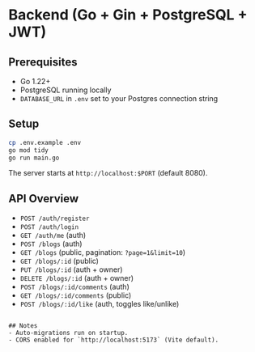 # Backend (Go + Gin + PostgreSQL + JWT)

## Prerequisites
- Go 1.22+
- PostgreSQL running locally
- `DATABASE_URL` in `.env` set to your Postgres connection string

## Setup
```bash
cp .env.example .env
go mod tidy
go run main.go
```

The server starts at `http://localhost:$PORT` (default 8080).

## API Overview
- `POST /auth/register`
- `POST /auth/login`
- `GET /auth/me` (auth)
- `POST /blogs` (auth)
- `GET /blogs` (public, pagination: `?page=1&limit=10`)
- `GET /blogs/:id` (public)
- `PUT /blogs/:id` (auth + owner)
- `DELETE /blogs/:id` (auth + owner)
- `POST /blogs/:id/comments` (auth)
- `GET /blogs/:id/comments` (public)
- `POST /blogs/:id/like` (auth, toggles like/unlike)
```

## Notes
- Auto-migrations run on startup.
- CORS enabled for `http://localhost:5173` (Vite default).
